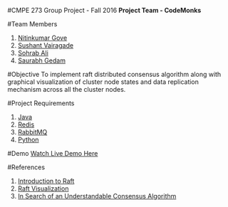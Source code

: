 
#CMPE 273 Group Project - Fall 2016
__Project Team - CodeMonks__

#Team Members
1. [Nitinkumar Gove](https://github.com/Nitinkumar-Gove)
2. [Sushant Vairagade](https://github.com/sjsu-sushant)
3. [Sohrab Ali](https://github.com/ali-sohrab)
4. [Saurabh Gedam](https://github.com/saurabhgedam)

#Objective
To implement raft distributed consensus algorithm along with graphical visualization of cluster node states and data replication mechanism across all the cluster nodes.

#Project Requirements
1. [Java](http://www.oracle.com/technetwork/java/javase/downloads/index-jsp-138363.html)
2. [Redis](https://redis.io/)
3. [RabbitMQ](https://www.rabbitmq.com/)
4. [Python](https://www.python.org/downloads/)

#Demo
[Watch Live Demo Here](https://www.youtube.com/watch?v=VgWI_JIyu80)

#References
1. [Introduction to Raft](https://raft.github.io/)
2. [Raft Visualization](http://thesecretlivesofdata.com/raft/)
3. [In Search of an Understandable Consensus Algorithm](https://raft.github.io/raft.pdf)
